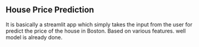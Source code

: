 ## House Price Prediction
It is basically a streamlit app which simply takes the input from the user for predict the price of the house in Boston. Based on various features. well model is already done.
